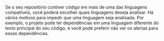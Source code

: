 Se o seu repositório contiver código em mais de uma das linguagens compatíveis, você poderá escolher quais linguagens deseja analisar. Há vários motivos para impedir que uma linguagem seja analisada. Por exemplo, o projeto pode ter dependências em uma linguagem diferente do texto principal do seu código, e você pode preferir não ver os alertas para essas dependências.
